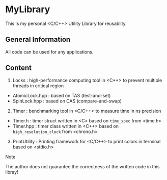 # MyLibrary
This is my personal <C/C++> Utility Library for reusablity.

## General Information
All code can be used for any applications. 

## Content
1) Locks : high-performance computing tool in <C++> to prevent multiple threads in critical region
- AtomicLock.hpp : based on TAS (test-and-set)
- SpinLock.hpp : based on CAS (compare-and-swap)
2) Timer : benchmarking tool in <C/C++> to measure time in ns precision
 - Timer.h : timer struct written in \<C\> based on ```time_spec``` from <time.h>
 - Timer.hpp : timer class written in <C++> based on ```high_resolution_clock``` from <chrono.h>
3) PrintUtility : Printing framework for <C/C++> to print colors in terminal based on <stdio.h>

> [!NOTE]
> The author does not guarantee the correctness of the written code in this libray!